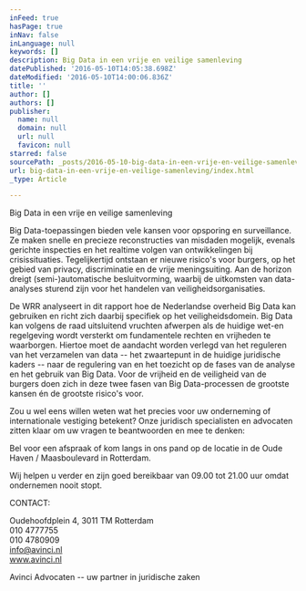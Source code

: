 ```yaml
---
inFeed: true
hasPage: true
inNav: false
inLanguage: null
keywords: []
description: Big Data in een vrije en veilige samenleving
datePublished: '2016-05-10T14:05:38.698Z'
dateModified: '2016-05-10T14:00:06.836Z'
title: ''
author: []
authors: []
publisher:
  name: null
  domain: null
  url: null
  favicon: null
starred: false
sourcePath: _posts/2016-05-10-big-data-in-een-vrije-en-veilige-samenleving.md
url: big-data-in-een-vrije-en-veilige-samenleving/index.html
_type: Article

---
```

Big Data in een vrije en veilige samenleving

Big Data-toepassingen bieden vele kansen voor opsporing en surveillance. Ze maken snelle en precieze reconstructies van misdaden mogelijk, evenals gerichte inspecties en het realtime volgen van ontwikkelingen bij crisissituaties. Tegelijkertijd ontstaan er nieuwe risico's voor burgers, op het gebied van privacy, discriminatie en de vrije meningsuiting. Aan de horizon dreigt (semi-)automatische besluitvorming, waarbij de uitkomsten van data-analyses sturend zijn voor het handelen van veiligheidsorganisaties.

De WRR analyseert in dit rapport hoe de Nederlandse overheid Big Data kan gebruiken en richt zich daarbij specifiek op het veiligheidsdomein. Big Data kan volgens de raad uitsluitend vruchten afwerpen als de huidige wet-en regelgeving wordt versterkt om fundamentele rechten en vrijheden te waarborgen. Hiertoe moet de aandacht worden verlegd van het reguleren van het verzamelen van data -- het zwaartepunt in de huidige juridische kaders -- naar de regulering van en het toezicht op de fases van de analyse en het gebruik van Big Data. Voor de vrijheid en de veiligheid van de burgers doen zich in deze twee fasen van Big Data-processen de grootste kansen én de grootste risico's voor.

Zou u wel eens willen weten wat het precies voor uw onderneming of internationale vestiging betekent? Onze juridisch specialisten en advocaten zitten klaar om uw vragen te beantwoorden en mee te denken:

Bel voor een afspraak of kom langs in ons pand op de locatie in de Oude Haven / Maasboulevard in Rotterdam.

Wij helpen u verder en zijn goed bereikbaar van 09.00 tot 21.00 uur omdat ondernemen nooit stopt.

CONTACT:

Oudehoofdplein 4, 3011 TM Rotterdam  
010 4777755  
010 4780909  
info@avinci.nl  
www.avinci.nl

Avinci Advocaten -- uw partner in juridische zaken